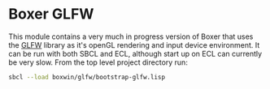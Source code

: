 # Boxer GLFW

This module contains a very much in progress version of Boxer that uses the
[GLFW](https://www.glfw.org/) library as it's openGL rendering and input device
environment. It can be run with both SBCL and ECL, although start up on ECL can
currently be very slow. From the top level project directory run:

```sh
sbcl --load boxwin/glfw/bootstrap-glfw.lisp
```
